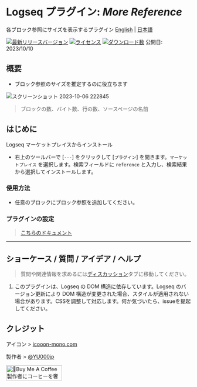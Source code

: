 # Logseq プラグイン: *More Reference*

各ブロック参照にサイズを表示するプラグイン [English](https://github.com/YU000jp/logseq-plugin-reference-guide) | [日本語](https://github.com/YU000jp/logseq-plugin-reference-guide/blob/main/readme.ja.md)

[![最新リリースバージョン](https://img.shields.io/github/v/release/YU000jp/logseq-plugin-reference-guide)](https://github.com/YU000jp/logseq-plugin-reference-guide/releases)
[![ライセンス](https://img.shields.io/github/license/YU000jp/logseq-plugin-reference-guide?color=blue)](https://github.com/YU000jp/logseq-plugin-reference-guide/LICENSE)
[![ダウンロード数](https://img.shields.io/github/downloads/YU000jp/logseq-plugin-reference-guide/total.svg)](https://github.com/YU000jp/logseq-plugin-reference-guide/releases)
  公開日: 2023/10/10

## 概要

- ブロック参照のサイズを推定するのに役立ちます

![スクリーンショット 2023-10-06 222845](https://github.com/YU000jp/logseq-plugin-reference-guide/assets/111847207/1a4c441b-8e17-479c-9ee9-6c70a3a1d9f8)

> ブロックの数、バイト数、行の数、ソースページの名前

## はじめに

Logseq マーケットプレイスからインストール

   - 右上のツールバーで [`---`] をクリックして [`プラグイン`] を開きます。`マーケットプレイス` を選択します。検索フィールドに `reference` と入力し、検索結果から選択してインストールします。

### 使用方法

- 任意のブロックにブロック参照を追加してください。

### プラグインの設定

> [こちらのドキュメント](https://github.com/YU000jp/logseq-plugin-reference-guide/wiki/Plugin-Settings)

---

## ショーケース / 質問 / アイデア / ヘルプ

> 質問や関連情報を求めるには[ディスカッション](https://github.com/YU000jp/logseq-plugin-reference-guide/discussions)タブに移動してください。

1. このプラグインは、Logseq の DOM 構造に依存しています。Logseq のバージョン更新により DOM 構造が変更された場合、スタイルが適用されない場合があります。CSSを調整して対応します。何か気づいたら、issueを提起してください。

## クレジット

アイコン > [icooon-mono.com](https://icooon-mono.com/11110-%e3%83%9e%e3%83%bc%e3%82%ab%e3%83%bc%e3%81%ae%e3%83%a9%e3%82%a4%e3%83%88%e3%83%80%e3%82%a6%e3%83%b3%e3%82%a2%e3%82%a4%e3%82%b3%e3%83%b3%e7%b4%a0%e6%9d%903/)

製作者 > [@YU000jp](https://github.com/YU000jp)

<a href="https://www.buymeacoffee.com/yu000japan" target="_blank"><img src="https://cdn.buymeacoffee.com/buttons/v2/default-violet.png" alt="🍌Buy Me A Coffee 製作者にコーヒーを奢ってください!" style="height: 42px;width: 152px" ></a>
